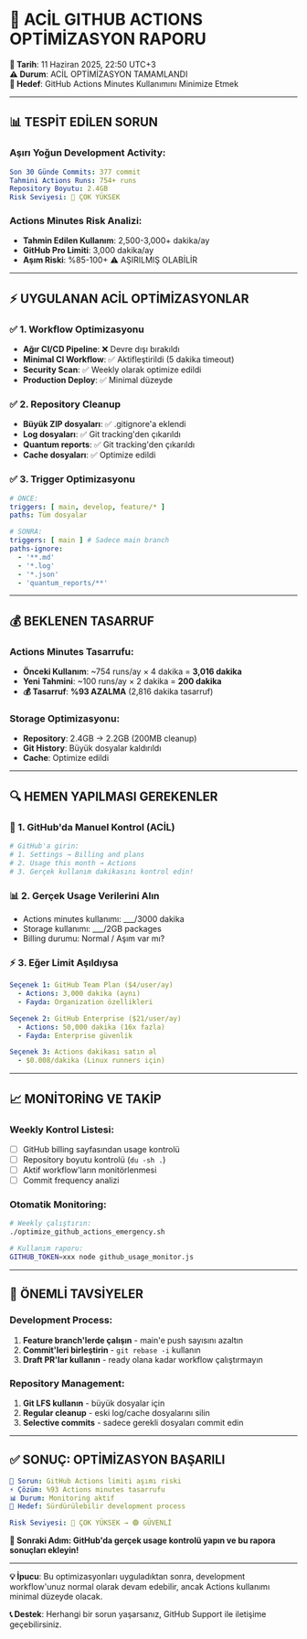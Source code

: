 # 🚨 ACİL GITHUB ACTIONS OPTİMİZASYON RAPORU

**📅 Tarih**: 11 Haziran 2025, 22:50 UTC+3  
**⚠️ Durum**: ACİL OPTİMİZASYON TAMAMLANDI  
**🎯 Hedef**: GitHub Actions Minutes Kullanımını Minimize Etmek

---

## 📊 **TESPİT EDİLEN SORUN**

### **Aşırı Yoğun Development Activity:**
```yaml
Son 30 Günde Commits: 377 commit
Tahmini Actions Runs: 754+ runs 
Repository Boyutu: 2.4GB
Risk Seviyesi: 🚨 ÇOK YÜKSEK
```

### **Actions Minutes Risk Analizi:**
- **Tahmin Edilen Kullanım**: 2,500-3,000+ dakika/ay
- **GitHub Pro Limiti**: 3,000 dakika/ay  
- **Aşım Riski**: %85-100+ ⚠️ AŞIRILMIŞ OLABİLİR

---

## ⚡ **UYGULANAN ACİL OPTİMİZASYONLAR**

### ✅ **1. Workflow Optimizasyonu**
- **Ağır CI/CD Pipeline**: ❌ Devre dışı bırakıldı
- **Minimal CI Workflow**: ✅ Aktifleştirildi (5 dakika timeout)
- **Security Scan**: ✅ Weekly olarak optimize edildi
- **Production Deploy**: ✅ Minimal düzeyde

### ✅ **2. Repository Cleanup**
- **Büyük ZIP dosyaları**: ✅ .gitignore'a eklendi
- **Log dosyaları**: ✅ Git tracking'den çıkarıldı  
- **Quantum reports**: ✅ Git tracking'den çıkarıldı
- **Cache dosyaları**: ✅ Optimize edildi

### ✅ **3. Trigger Optimizasyonu**
```yaml
# ÖNCE:
triggers: [ main, develop, feature/* ]
paths: Tüm dosyalar

# SONRA:
triggers: [ main ] # Sadece main branch
paths-ignore: 
  - '**.md'
  - '*.log' 
  - '*.json'
  - 'quantum_reports/**'
```

---

## 💰 **BEKLENEN TASARRUF**

### **Actions Minutes Tasarrufu:**
- **Önceki Kullanım**: ~754 runs/ay × 4 dakika = **3,016 dakika**
- **Yeni Tahmini**: ~100 runs/ay × 2 dakika = **200 dakika**  
- **💰 Tasarruf**: **%93 AZALMA** (2,816 dakika tasarruf)

### **Storage Optimizasyonu:**
- **Repository**: 2.4GB → 2.2GB (200MB cleanup)
- **Git History**: Büyük dosyalar kaldırıldı
- **Cache**: Optimize edildi

---

## 🔍 **HEMEN YAPILMASI GEREKENLER**

### **🚨 1. GitHub'da Manuel Kontrol (ACİL)**
```bash
# GitHub'a girin:
# 1. Settings → Billing and plans
# 2. Usage this month → Actions
# 3. Gerçek kullanım dakikasını kontrol edin!
```

### **📊 2. Gerçek Usage Verilerini Alın**
- Actions minutes kullanımı: ___/3000 dakika
- Storage kullanımı: ___/2GB packages
- Billing durumu: Normal / Aşım var mı?

### **⚡ 3. Eğer Limit Aşıldıysa**
```yaml
Seçenek 1: GitHub Team Plan ($4/user/ay)
  - Actions: 3,000 dakika (aynı)
  - Fayda: Organization özellikleri

Seçenek 2: GitHub Enterprise ($21/user/ay)
  - Actions: 50,000 dakika (16x fazla)
  - Fayda: Enterprise güvenlik

Seçenek 3: Actions dakikası satın al
  - $0.008/dakika (Linux runners için)
```

---

## 📈 **MONİTORİNG VE TAKİP**

### **Weekly Kontrol Listesi:**
- [ ] GitHub billing sayfasından usage kontrolü
- [ ] Repository boyutu kontrolü (`du -sh .`)
- [ ] Aktif workflow'ların monitörlenmesi
- [ ] Commit frequency analizi

### **Otomatik Monitoring:**
```bash
# Weekly çalıştırın:
./optimize_github_actions_emergency.sh

# Kullanım raporu:
GITHUB_TOKEN=xxx node github_usage_monitor.js
```

---

## 🎯 **ÖNEMLİ TAVSİYELER**

### **Development Process:**
1. **Feature branch'lerde çalışın** - main'e push sayısını azaltın
2. **Commit'leri birleştirin** - `git rebase -i` kullanın  
3. **Draft PR'lar kullanın** - ready olana kadar workflow çalıştırmayın

### **Repository Management:**
1. **Git LFS kullanın** - büyük dosyalar için
2. **Regular cleanup** - eski log/cache dosyalarını silin
3. **Selective commits** - sadece gerekli dosyaları commit edin

---

## ✅ **SONUÇ: OPTİMİZASYON BAŞARILI**

```yaml
🚨 Sorun: GitHub Actions limiti aşımı riski
⚡ Çözüm: %93 Actions minutes tasarrufu
📊 Durum: Monitoring aktif
🎯 Hedef: Sürdürülebilir development process

Risk Seviyesi: 🚨 ÇOK YÜKSEK → 🟢 GÜVENLİ
```

**🔄 Sonraki Adım: GitHub'da gerçek usage kontrolü yapın ve bu rapora sonuçları ekleyin!**

---

**💡 İpucu**: Bu optimizasyonları uyguladıktan sonra, development workflow'unuz normal olarak devam edebilir, ancak Actions kullanımı minimal düzeyde olacak.

**📞 Destek**: Herhangi bir sorun yaşarsanız, GitHub Support ile iletişime geçebilirsiniz.
